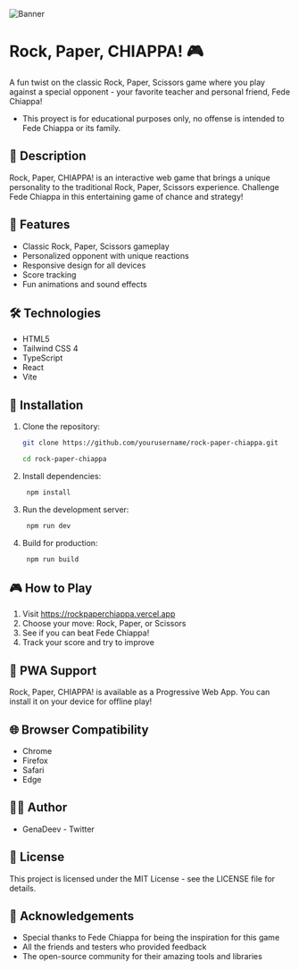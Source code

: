 ![Banner](https://rockpaperchiappa.vercel.app/assets/banner.webp)
# Rock, Paper, CHIAPPA! 🎮

A fun twist on the classic Rock, Paper, Scissors game where you play against a special opponent - your favorite teacher and personal friend, Fede Chiappa!

- This proyect is for educational purposes only, no offense is intended to Fede Chiappa or its family.

## 📝 Description

Rock, Paper, CHIAPPA! is an interactive web game that brings a unique personality to the traditional Rock, Paper, Scissors experience. Challenge Fede Chiappa in this entertaining game of chance and strategy!

## 🚀 Features

- Classic Rock, Paper, Scissors gameplay
- Personalized opponent with unique reactions
- Responsive design for all devices
- Score tracking
- Fun animations and sound effects

## 🛠️ Technologies

- HTML5
- Tailwind CSS 4
- TypeScript
- React
- Vite

## 🔧 Installation

1. Clone the repository:
   ```bash
   git clone https://github.com/yourusername/rock-paper-chiappa.git

   cd rock-paper-chiappa
   
2. Install dependencies:
   ```bash
    npm install
    ```
3. Run the development server:
   
   ```bash
    npm run dev
    ```
4. Build for production:
   
   ```bash
    npm run build
    ```
## 🎮 How to Play
1. Visit https://rockpaperchiappa.vercel.app
2. Choose your move: Rock, Paper, or Scissors
3. See if you can beat Fede Chiappa!
4. Track your score and try to improve
## 📱 PWA Support
Rock, Paper, CHIAPPA! is available as a Progressive Web App. You can install it on your device for offline play!

## 🌐 Browser Compatibility
- Chrome
- Firefox
- Safari
- Edge
## 👨‍💻 Author
- GenaDeev - Twitter
## 📄 License
This project is licensed under the MIT License - see the LICENSE file for details.

## 🙏 Acknowledgements
- Special thanks to Fede Chiappa for being the inspiration for this game
- All the friends and testers who provided feedback
- The open-source community for their amazing tools and libraries